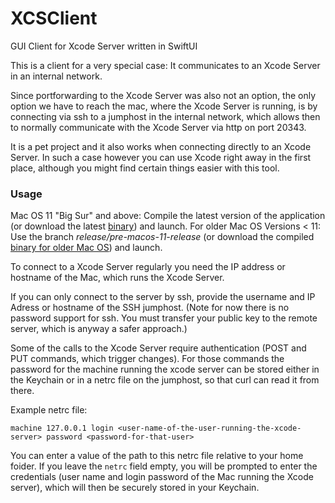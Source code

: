 # XCSClient
GUI Client for Xcode Server written in SwiftUI

This is a client for a very special case:
It communicates to an Xcode Server in an internal network.

Since portforwarding to the Xcode Server was also not an option, the only option we have to reach the mac, where the Xcode Server is running, is by connecting via ssh to a jumphost in the internal network, which allows then to normally communicate with the Xcode Server via http on port 20343.

It is a pet project and it also works when connecting directly to an Xcode Server. In such a case however you can use Xcode right away in the first place, although you might find certain things easier with this tool.

### Usage
Mac OS 11 "Big Sur" and above: Compile the latest version of the application (or download the latest [binary](https://github.com/a7ex/XCSClient/releases/latest/download/v2.4.zip)) and launch.
For older Mac OS Versions < 11: Use the branch *release/pre-macos-11-release* (or download the compiled [binary for older Mac OS](https://github.com/a7ex/XCSClient/releases/download/1.2/XCSClient.app.zip)) and launch.

To connect to a Xcode Server regularly you need the IP address or hostname of the Mac, which runs the Xcode Server.

If you can only connect to the server by ssh, provide the username and IP Adress or hostname of the SSH jumphost. (Note for now there is no password support for ssh. You must transfer your public key to the remote server, which is anyway a safer approach.)

Some of the calls to the Xcode Server require authentication (POST and PUT commands, which trigger changes). For those commands the password for the machine running the xcode server can be stored either in the Keychain or in a netrc file on the jumphost, so that curl can read it from there.

Example netrc file:
```
machine 127.0.0.1 login <user-name-of-the-user-running-the-xcode-server> password <password-for-that-user>
```
You can enter a value of the path to this netrc file relative to your home foider. If you leave the `netrc` field empty, you will be prompted to enter the credentials (user name and login password of the Mac running the Xcode  server), which will then be securely stored in your Keychain.
